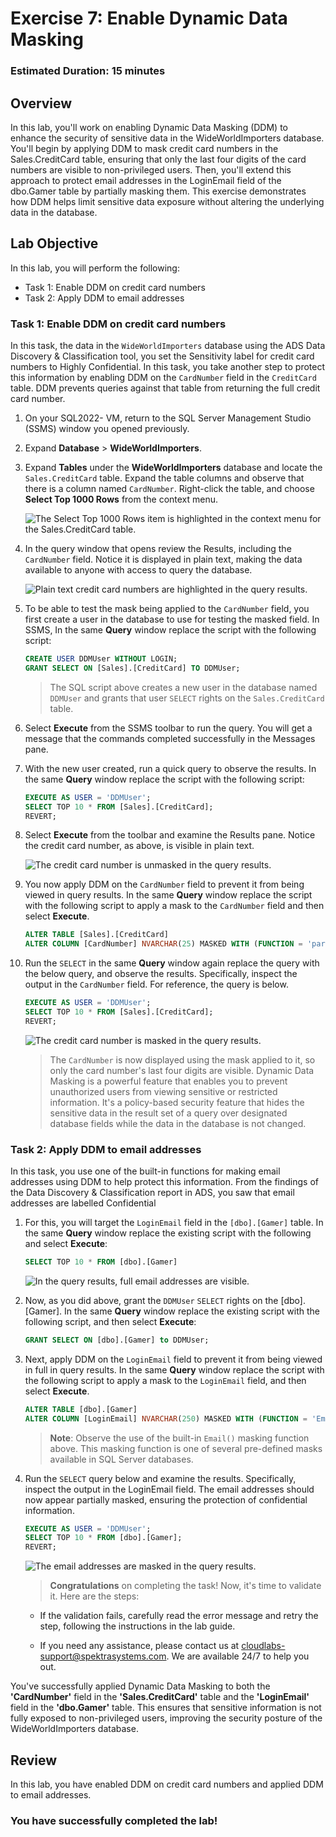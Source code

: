 # Exercise 7: Enable Dynamic Data Masking

### Estimated Duration: 15 minutes

## Overview

In this lab, you'll work on enabling Dynamic Data Masking (DDM) to enhance the security of sensitive data in the WideWorldImporters database. You'll begin by applying DDM to mask credit card numbers in the Sales.CreditCard table, ensuring that only the last four digits of the card numbers are visible to non-privileged users. Then, you'll extend this approach to protect email addresses in the LoginEmail field of the dbo.Gamer table by partially masking them. This exercise demonstrates how DDM helps limit sensitive data exposure without altering the underlying data in the database.

## Lab Objective

In this lab, you will perform the following:

- Task 1: Enable DDM on credit card numbers
- Task 2: Apply DDM to email addresses

### Task 1: Enable DDM on credit card numbers

In this task, the data in the `WideWorldImporters` database using the ADS Data Discovery & Classification tool, you set the Sensitivity label for credit card numbers to Highly Confidential. In this task, you take another step to protect this information by enabling DDM on the `CardNumber` field in the `CreditCard` table. DDM prevents queries against that table from returning the full credit card number.

1. On your SQL2022-<inject key="Suffix" enableCopy="false"/> VM, return to the SQL Server Management Studio (SSMS) window you opened previously.

2. Expand **Database** > **WideWorldImporters<inject key="Suffix" enableCopy="false"/>**.

3. Expand **Tables** under the **WideWorldImporters<inject key="Suffix" enableCopy="false"/>** database and locate the `Sales.CreditCard` table. Expand the table 
   columns and observe that there is a column named `CardNumber`. Right-click the table, and choose **Select Top 1000 Rows** from the context menu.

     ![The Select Top 1000 Rows item is highlighted in the context menu for the Sales.CreditCard table.](media/ssms-sql-mi-credit-card-table-select.png)

4. In the query window that opens review the Results, including the `CardNumber` field. Notice it is displayed in plain text, making the data available to anyone with access to query the database.

   ![Plain text credit card numbers are highlighted in the query results.](media/ssms-sql-mi-credit-card-table-select-results.png "Results")

5. To be able to test the mask being applied to the `CardNumber` field, you first create a user in the database to use for testing the masked field. In SSMS, In the same **Query** window replace the script with the following script:

   ```SQL
   CREATE USER DDMUser WITHOUT LOGIN;
   GRANT SELECT ON [Sales].[CreditCard] TO DDMUser;
   ```

   > The SQL script above creates a new user in the database named `DDMUser` and grants that user `SELECT` rights on the `Sales.CreditCard` table.

6. Select **Execute** from the SSMS toolbar to run the query. You will get a message that the commands completed successfully in the Messages pane.

7. With the new user created, run a quick query to observe the results. In the same **Query** window replace the script with the following script:

   ```SQL
   EXECUTE AS USER = 'DDMUser';
   SELECT TOP 10 * FROM [Sales].[CreditCard];
   REVERT;
   ```

8. Select **Execute** from the toolbar and examine the Results pane. Notice the credit card number, as above, is visible in plain text.

   ![The credit card number is unmasked in the query results.](media/ssms-sql-mi-ddm-results-unmasked.png "Query results")

9. You now apply DDM on the `CardNumber` field to prevent it from being viewed in query results. In the same **Query** window replace the script with the following script to apply a mask to the `CardNumber` field and then select **Execute**.

   ```SQL
   ALTER TABLE [Sales].[CreditCard]
   ALTER COLUMN [CardNumber] NVARCHAR(25) MASKED WITH (FUNCTION = 'partial(0,"xxx-xxx-xxx-",4)')
   ```

10. Run the `SELECT` in the same **Query** window again replace the query with the below query, and observe the results. Specifically, inspect the output in the 
    `CardNumber` field. For reference, the query is below.

    ```SQL
    EXECUTE AS USER = 'DDMUser';
    SELECT TOP 10 * FROM [Sales].[CreditCard];
    REVERT;
    ```

    ![The credit card number is masked in the query results.](media/ssms-sql-mi-ddm-results-masked.png "Query results")

    > The `CardNumber` is now displayed using the mask applied to it, so only the card number's last four digits are visible. Dynamic Data Masking is a powerful feature that enables you to prevent unauthorized users from viewing sensitive or restricted information. It's a policy-based security feature that hides the sensitive data in the result set of a query over designated database fields while the data in the database is not changed.

### Task 2: Apply DDM to email addresses

In this task, you use one of the built-in functions for making email addresses using DDM to help protect this information. From the findings of the Data Discovery & Classification report in ADS, you saw that email addresses are labelled Confidential

1. For this, you will target the `LoginEmail` field in the `[dbo].[Gamer]` table. In the same **Query** window replace the existing script with the following and select 
   **Execute**:

   ```SQL
   SELECT TOP 10 * FROM [dbo].[Gamer]
   ```

   ![In the query results, full email addresses are visible.](media/ddm-select-gamer-results.png "Query results")

2. Now, as you did above, grant the `DDMUser` `SELECT` rights on the [dbo].[Gamer]. In the same **Query** window replace the existing script with the following script, 
   and then select **Execute**:

   ```SQL
   GRANT SELECT ON [dbo].[Gamer] to DDMUser;
   ```

3. Next, apply DDM on the `LoginEmail` field to prevent it from being viewed in full in query results. In the same **Query** window replace the script with the following 
   script to apply a mask to the `LoginEmail` field, and then select **Execute**.

   ```SQL
   ALTER TABLE [dbo].[Gamer]
   ALTER COLUMN [LoginEmail] NVARCHAR(250) MASKED WITH (FUNCTION = 'Email()');
   ```

   > **Note**: Observe the use of the built-in `Email()` masking function above. This masking function is one of several pre-defined masks available in SQL Server databases.

4. Run the `SELECT` query below and examine the results. Specifically, inspect the output in the LoginEmail field. The email addresses should now appear partially masked, ensuring the protection of confidential information.

   ```SQL
   EXECUTE AS USER = 'DDMUser';
   SELECT TOP 10 * FROM [dbo].[Gamer];
   REVERT;
   ```

   ![The email addresses are masked in the query results.](media/ddm-select-gamer-results-masked.png "Query results")

   > **Congratulations** on completing the task! Now, it's time to validate it. Here are the steps:
   - If the validation fails, carefully read the error message and retry the step, following the instructions in the lab guide.
   - If you need any assistance, please contact us at cloudlabs-support@spektrasystems.com. We are available 24/7 to help you out.
    
      <validation step="1b4769fd-cfc8-47f0-b2a1-8f1790f17adc" />

You've successfully applied Dynamic Data Masking to both the **'CardNumber'** field in the **'Sales.CreditCard'** table and the **'LoginEmail'** field in the **'dbo.Gamer'** table. This ensures that sensitive information is not fully exposed to non-privileged users, improving the security posture of the WideWorldImporters database.

## Review 

In this lab, you have enabled DDM on credit card numbers and applied DDM to email addresses.

### You have successfully completed the lab!
